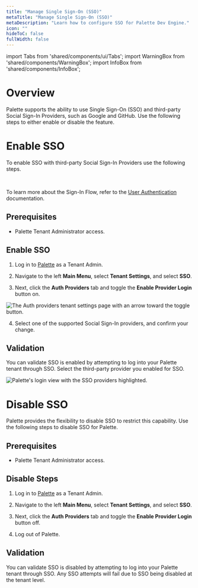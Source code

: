 ```yaml
---
title: "Manage Single Sign-On (SSO)"
metaTitle: "Manage Single Sign-On (SSO)"
metaDescription: "Learn how to configure SSO for Palette Dev Engine."
icon: ""
hideToC: false
fullWidth: false
---
```


import Tabs from 'shared/components/ui/Tabs';
import WarningBox from 'shared/components/WarningBox';
import InfoBox from 'shared/components/InfoBox';

# Overview

Palette supports the ability to use Single Sign-On (SSO) and third-party Social Sign-In Providers, such as Google and GitHub. Use the following steps to either enable or disable the feature. 

# Enable SSO

To enable SSO with third-party Social Sign-In Providers use the following steps.

<br />


<InfoBox>

To learn more about the Sign-In Flow, refer to the [User Authentication](/user-management/user-authentication#signinflow) documentation.

</InfoBox>


## Prerequisites

* Palette Tenant Administrator access.


## Enable SSO

1. Log in to [Palette](https://console.spectrocloud.com) as a Tenant Admin.


2. Navigate to the left **Main Menu**, select **Tenant Settings**, and select **SSO**.


3. Next, click the **Auth Providers** tab and toggle the **Enable Provider Login** button on.


  ![The Auth providers tenant settings page with an arrow toward the toggle button.](/devx_manage-dev-engine_sso_display-oidc-page.png)


4. Select one of the supported Social Sign-In providers, and confirm your change.




## Validation

You can validate SSO is enabled by attempting to log into your Palette tenant through SSO. Select the third-party provider you enabled for SSO.


![Palette's login view with the SSO providers highlighted.](/devx_manage-dev-engine_sso_palette-login-view.png)


# Disable SSO

Palette provides the flexibility to disable SSO to restrict this capability. Use the following steps to disable SSO for Palette.


## Prerequisites

* Palette Tenant Administrator access.



## Disable Steps

1. Log in to [Palette](https://console.spectrocloud.com) as a Tenant Admin.


2. Navigate to the left **Main Menu**, select **Tenant Settings**, and select **SSO**.


3. Next, click the **Auth Providers** tab and toggle the **Enable Provider Login** button off.


4. Log out of Palette.


## Validation

You can validate SSO is disabled by attempting to log into your Palette tenant through SSO. Any SSO attempts will fail due to SSO being disabled at the tenant level.



